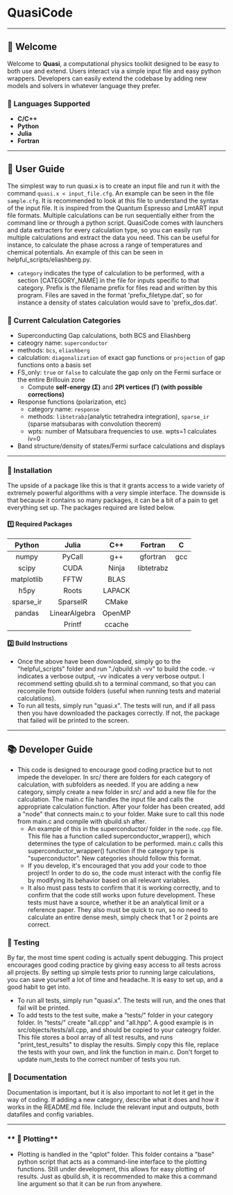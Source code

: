 # **QuasiCode**
---

## **🚀 Welcome**  
Welcome to **Quasi**, a computational physics toolkit designed to be easy to both use and extend. Users interact via a simple input file and easy python wrappers. Developers can easily extend the codebase by adding new models and solvers in whatever language they prefer.

### **🔹 Languages Supported**
- **C/C++** 
- **Python** 
- **Julia** 
- **Fortran** 

---

## **📖 User Guide**  
The simplest way to run quasi.x is to create an input file and run it with the command `quasi.x < input_file.cfg`. An example can be seen in the file `sample.cfg`. It is recommended to look at this file to understand the syntax of the input file. It is inspired from the Quantum Espresso and LmtART input file formats.
Multiple calculations can be run sequentially either from the command line or through a python script. QuasiCode comes with launchers and data extracters for every calculation type, so you can easily run multiple calculations and extract the data you need. This can be useful for instance, to calculate the phase across a range of temperatures and chemical potentials. An example of this can be seen in helpful_scripts/eliashberg.py.
 - `category` indicates the type of calculation to be performed, with a section [CATEGORY_NAME] in the file for inputs specific to that category. Prefix is the filename prefix for files read and written by this program. Files are saved in the format 'prefix_filetype.dat', so for instance a density of states calculation would save to 'prefix_dos.dat'.

### **🔹 Current Calculation Categories**
 - Superconducting Gap calculations, both BCS and Eliashberg
 - cateogry name: `superconductor`
 - methods: `bcs`, `eliashberg`
 - calculation: `diagonalization` of exact gap functions or `projection` of gap functions onto a basis set
 - FS_only: `true` or `false` to calculate the gap only on the Fermi surface or the entire Brillouin zone
    - Compute **self-energy (Σ)** and **2PI vertices (Γ) (with possible corrections)**  
- Response functions (polarization, etc)
    - category name: `response`
    - methods: `libtetrabz`(analytic tetrahedra integration), `sparse_ir` (sparse matsubaras with convolution theorem)
    - wpts: number of Matsubara frequencies to use. wpts=1 calculates iv=0
 - Band structure/density of states/Fermi surface calculations and displays

---

### **🔹 Installation**  
The upside of a package like this is that it grants access to a wide variety of extremely powerful algorithms with a very simple interface. The downside is that because it contains so many packages, it can be a bit of a pain to get everything set up. The packages required are listed below.

#### **1️⃣  Required Packages**  
| Python     | Julia         | C++    | Fortran    | C    |
|:----------:|:-------------:|:------:|:----------:|:----:|
| numpy      | PyCall        | g++    | gfortran   | gcc  |
| scipy      | CUDA          | Ninja  | libtetrabz |      |
| matplotlib | FFTW          | BLAS   |            |      |
| h5py       | Roots         | LAPACK |            |      |
| sparse_ir  | SparseIR      | CMake  |            |      |
| pandas     | LinearAlgebra | OpenMP |            |      |
|            | Printf        | ccache |            |      |


#### **2️⃣ Build Instructions**  
 - Once the above have been downloaded, simply go to the "helpful_scripts" folder and run "./qbuild.sh -vv" to build the code. -v indicates a verbose output, -vv indicates a very verbose output. I recommend setting qbuild.sh to a terminal command, so that you can recompile from outside folders (useful when running tests and material calculations).
 - To run all tests, simply run "quasi.x". The tests will run, and if all pass then you have downloaded the packages correctly. If not, the package that failed will be printed to the screen.

---

## **📚 Developer Guide**
 - This code is designed to encourage good coding practice but to not impede the developer. In src/ there are folders for each category of calculation, with subfolders as needed. If you are adding a new category, simply create a new folder in src/ and add a new file for the calculation. The main.c file handles the input file and calls the appropriate calculation function. After your folder has been created, add a "node" that connects main.c to your folder. Make sure to call this node from main.c and compile with qbuild.sh after.
   - An example of this in the superconductor/ folder in the `node.cpp` file. This file has a function called superconductor_wrapper(), which determines the type of calculation to be performed. main.c calls this superconductor_wrapper() function if the category type is "superconductor". New categories should follow this format.
   - If you develop, it's encouraged that you add your code to thoe project! In order to do so, the code must interact with the config file by modifying its behavior based on all relevant variables. 
   - It also must pass tests to confirm that it is working correctly, and to confirm that the code still works upon future development. These tests must have a source, whether it be an analytical limit or a reference paper. They also must be quick to run, so no need to calculate an entire dense mesh, simply check that 1 or 2 points are correct.

### **🔹 Testing**  
 By far, the most time spent coding is actually spent debugging. This project encourages good coding practice by giving easy access to all tests across all projects. By setting up simple tests prior to running large calculations, you can save yourself a lot of time and headache. It is easy to set up, and a good habit to get into.
 - To run all tests, simply run "quasi.x". The tests will run, and the ones that fail will be printed. 
 - To add tests to the test suite, make a "tests/" folder in your category folder. In "tests/" create "all.cpp" and "all.hpp". A good example is in src/objects/tests/all.cpp, and should be copied to your cateogry folder. This file stores a bool array of all test results, and runs "print_test_results" to display the results. Simply copy this file, replace the tests with your own, and link the function in main.c. Don't forget to update num_tests to the correct number of tests you run.

### **🔹 Documentation**
Documentation is important, but it is also important to not let it get in the way of coding. If adding a new category, describe what it does and how it works in the README.md file. Include the relevant input and outputs, both datafiles and config variables. 

---

### ** 🔹 Plotting**  
 - Plotting is handled in the "qplot" folder. This folder contains a "base" python script that acts as a command-line interface to the plotting functions. Still under development, this allows for easy plotting of results. Just as qbuild.sh, it is recommended to make this a command line argument so that it can be run from anywhere.

